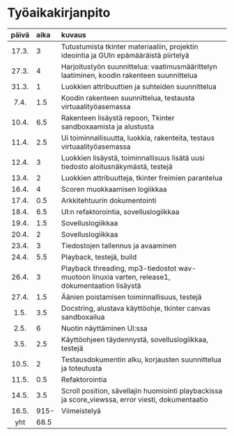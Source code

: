 # Työaikakirjanpito

| päivä | aika | kuvaus  |
| :----:|:-----| :-----|
| 17.3. | 3    | Tutustumista tkinter materiaaliin, projektin ideointia ja GUIn epämääräistä piirtelyä |
| 27.3. | 4    | Harjoitustyön suunnittelua: vaatimusmäärittelyn laatiminen, koodin rakenteen suunnittelua |
| 31.3. | 1    | Luokkien attribuuttien ja suhteiden suunnittelua |
| 7.4.  | 1.5  | Koodin rakenteen suunnittelua, testausta virtuaalityöasemassa |
| 10.4. | 6.5  | Rakenteen lisäystä repoon, Tkinter sandboxaamista ja alustusta|
| 11.4. | 2.5  | Ui toiminnallisuutta, luokkia, rakenteita, testaus virtuaalityöasemassa |
| 12.4. | 3 | Luokkien lisäystä, toiminnallisuus lisätä uusi tiedosto aloitusnäkymästä, testejä |
| 13.4. | 2 | Luokkien attribuutteja, tkinter freimien parantelua |
| 16.4. | 4 | Scoren muokkaamisen logiikkaa |
| 17.4. | 0.5 | Arkkitehtuurin dokumentointi |
| 18.4. | 6.5 | UI:n refaktorointia, sovelluslogiikkaa |
| 19.4. | 1.5 | Sovelluslogiikkaa |
| 20.4. | 2 | Sovelluslogiikkaa |
| 23.4. | 3 | Tiedostojen tallennus ja avaaminen |
| 24.4. | 5.5 | Playback, testejä, build |
| 26.4. | 3| Playback threading, mp3-tiedostot wav-muotoon linuxia varten, release1, dokumentaation lisäystä |
| 27.4. | 1.5 | Äänien poistamisen toiminnallisuus, testejä |
| 1.5. | 3.5 | Docstring, alustava käyttöohje, tkinter canvas sandboxailua |
| 2.5. | 6 | Nuotin näyttäminen UI:ssa |
| 3.5. | 2.5 | Käyttöohjeen täydennystä, sovelluslogiikkaa, testejä |
| 10.5. | 2 | Testausdokumentin alku, korjausten suunnittelua ja toteutusta |
| 11.5. | 0.5 | Refaktorointia |
| 14.5. | 3.5 | Scroll position, sävellajin huomiointi playbackissa ja score_viewssa, error viesti, dokumentaatio |
| 16.5. | 915- | Viimeistelyä |
| yht   | 68.5   | | 
